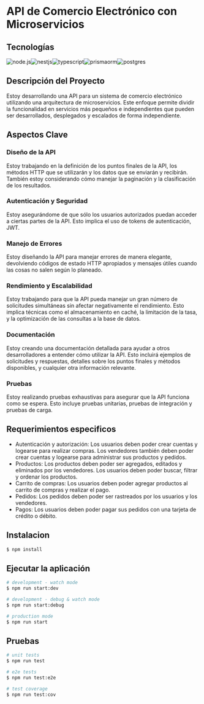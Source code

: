 # API de Comercio Electrónico con Microservicios

## Tecnologías
<div style="display:flex" align="center">
  <img src="https://img.shields.io/badge/Node.js-339933.svg?style=for-the-badge&logo=nodedotjs&logoColor=white" alt="node.js">
  <img src="https://img.shields.io/badge/NestJS-E0234E.svg?style=for-the-badge&logo=NestJS&logoColor=white" alt="nestjs">
  <img src="https://img.shields.io/badge/TypeScript-3178C6.svg?style=for-the-badge&logo=TypeScript&logoColor=white" alt="typescript">
  <img src="https://img.shields.io/badge/Prisma-2D3748.svg?style=for-the-badge&logo=Prisma&logoColor=white" alt="prismaorm">
  <img src="https://img.shields.io/badge/PostgreSQL-4169E1.svg?style=for-the-badge&logo=PostgreSQL&logoColor=white" alt="postgres">
</div>


## Descripción del Proyecto

Estoy desarrollando una API para un sistema de comercio electrónico utilizando una arquitectura de microservicios. Este enfoque permite dividir la funcionalidad en servicios más pequeños e independientes que pueden ser desarrollados, desplegados y escalados de forma independiente.

## Aspectos Clave

### Diseño de la API

Estoy trabajando en la definición de los puntos finales de la API, los métodos HTTP que se utilizarán y los datos que se enviarán y recibirán. También estoy considerando cómo manejar la paginación y la clasificación de los resultados.

### Autenticación y Seguridad

Estoy asegurándome de que sólo los usuarios autorizados puedan acceder a ciertas partes de la API. Esto implica el uso de tokens de autenticación, JWT.

### Manejo de Errores

Estoy diseñando la API para manejar errores de manera elegante, devolviendo códigos de estado HTTP apropiados y mensajes útiles cuando las cosas no salen según lo planeado.

### Rendimiento y Escalabilidad

Estoy trabajando para que la API pueda manejar un gran número de solicitudes simultáneas sin afectar negativamente el rendimiento. Esto implica técnicas como el almacenamiento en caché, la limitación de la tasa, y la optimización de las consultas a la base de datos.

### Documentación

Estoy creando una documentación detallada para ayudar a otros desarrolladores a entender cómo utilizar la API. Esto incluirá ejemplos de solicitudes y respuestas, detalles sobre los puntos finales y métodos disponibles, y cualquier otra información relevante.

### Pruebas

Estoy realizando pruebas exhaustivas para asegurar que la API funciona como se espera. Esto incluye pruebas unitarias, pruebas de integración y pruebas de carga.

## Requerimientos especificos

- Autenticación y autorización: Los usuarios deben poder crear cuentas y logearse para realizar compras. Los vendedores también deben poder crear cuentas y logearse para administrar sus productos y pedidos.
- Productos: Los productos deben poder ser agregados, editados y eliminados por los vendedores. Los usuarios deben poder buscar, filtrar y ordenar los productos.
- Carrito de compras: Los usuarios deben poder agregar productos al carrito de compras y realizar el pago.
- Pedidos: Los pedidos deben poder ser rastreados por los usuarios y los vendedores.
- Pagos: Los usuarios deben poder pagar sus pedidos con una tarjeta de crédito o débito.

## Instalacion

```bash
$ npm install
```

## Ejecutar la aplicación

```bash
# development - watch mode
$ npm run start:dev

# development - debug & watch mode
$ npm run start:debug

# production mode
$ npm run start
```

## Pruebas

```bash
# unit tests
$ npm run test

# e2e tests
$ npm run test:e2e

# test coverage
$ npm run test:cov
```
